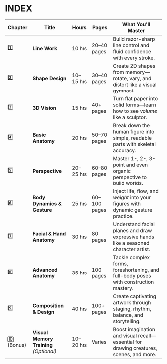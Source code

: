 # INDEX

| **Chapter** | **Title** | **Hours** | **Pages** | **What You'll Master** |
| --- | --- | --- | --- | --- |
| 1️⃣ | **Line Work** | 10 hrs | 20–40 pages | Build razor-sharp line control and fluid confidence with every stroke. |
| 2️⃣ | **Shape Design** | 10–15 hrs | 30–40 pages | Create 2D shapes from memory—rotate, vary, and distort like a visual gymnast. |
| 3️⃣ | **3D Vision** | 15 hrs | 40+ pages | Turn flat paper into solid forms—learn how to see *volume* like a sculptor. |
| 4️⃣ | **Basic Anatomy** | 20 hrs | 50–70 pages | Break down the human figure into simple, readable parts with skeletal accuracy. |
| 5️⃣ | **Perspective** | 20–25 hrs | 60–80 pages | Master 1-, 2-, 3-point and even organic perspective to build worlds. |
| 6️⃣ | **Body Dynamics & Gesture** | 25 hrs | 60–100 pages | Inject life, flow, and *weight* into your figures with dynamic gesture practice. |
| 7️⃣ | **Facial & Hand Anatomy** | 30 hrs | 80 pages | Understand facial planes and draw expressive hands like a seasoned character artist. |
| 8️⃣ | **Advanced Anatomy** | 35 hrs | 100 pages | Tackle complex forms, foreshortening, and full-body poses with construction mastery. |
| 9️⃣ | **Composition & Design** | 40 hrs | 100+ pages | Create captivating artwork through staging, rhythm, balance, and storytelling. |
| 🔟 (Bonus) | **Visual Memory Training** *(Optional)* | 10–20 hrs | Varies | Boost imagination and visual recall—essential for drawing creatures, scenes, and more. |